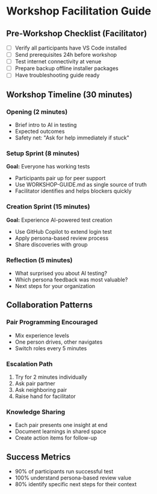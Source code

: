 # Workshop Facilitation Guide

## Pre-Workshop Checklist (Facilitator)
- [ ] Verify all participants have VS Code installed
- [ ] Send prerequisites 24h before workshop
- [ ] Test internet connectivity at venue
- [ ] Prepare backup offline installer packages
- [ ] Have troubleshooting guide ready

## Workshop Timeline (30 minutes)

### Opening (2 minutes)
- Brief intro to AI in testing
- Expected outcomes
- Safety net: "Ask for help immediately if stuck"

### Setup Sprint (8 minutes)
**Goal:** Everyone has working tests
- Participants pair up for peer support
- Use WORKSHOP-GUIDE.md as single source of truth
- Facilitator identifies and helps blockers quickly

### Creation Sprint (15 minutes)  
**Goal:** Experience AI-powered test creation
- Use GitHub Copilot to extend login test
- Apply persona-based review process
- Share discoveries with group

### Reflection (5 minutes)
- What surprised you about AI testing?
- Which persona feedback was most valuable?
- Next steps for your organization

## Collaboration Patterns

### Pair Programming Encouraged
- Mix experience levels
- One person drives, other navigates
- Switch roles every 5 minutes

### Escalation Path
1. Try for 2 minutes individually
2. Ask pair partner
3. Ask neighboring pair
4. Raise hand for facilitator

### Knowledge Sharing
- Each pair presents one insight at end
- Document learnings in shared space
- Create action items for follow-up

## Success Metrics
- 90% of participants run successful test
- 100% understand persona-based review value  
- 80% identify specific next steps for their context
